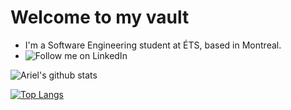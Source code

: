 # Welcome to my vault

- I'm a Software Engineering student at ÉTS, based in Montreal.
- ![Follow me on LinkedIn](https://linkedin.com/in/arielsashcov)

![Ariel's github stats](https://github-readme-stats.vercel.app/api?username=arielsashcov&count_private=true&show_icons=true&hide=contribs,prs,issues)

[![Top Langs](https://github-readme-stats.vercel.app/api/top-langs/?username=arielsashcov&layout=compact&hide=jupyter%20notebook,html&langs_count=10)](https://github.com/anuraghazra/github-readme-stats)
